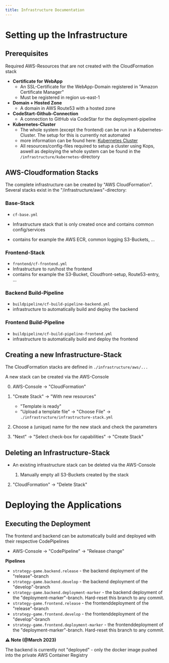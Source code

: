 ```yaml
---
title: Infrastructure Documentation
---
```




# Setting up the Infrastructure

## Prerequisites

Required AWS-Resources that are not created with the CloudFormation stack

- **Certificate for WebApp**
  - An SSL-Certificate for the WebApp-Domain registered in "Amazon Certificate Manager"
  - Must be registered in region us-east-1
- **Domain + Hosted Zone**
  - A domain in AWS Route53 with a hosted zone
- **CodeStart-Github-Connection**
  - A connection to GitHub via CodeStar for the deployment-pipeline
- **Kubernetes-Cluster**
  - The whole system (except the frontend) can be run in a Kubernetes-Cluster. The setup for this is currently not automated
  - more information can be found here: [Kubernetes Cluster](./kubernetes_cluster.md)
  - All resources/config-files required to setup a cluster using Kops, aswell as deploying the whole system can be found in the `/infrastructure/kubernetes`-directory




## AWS-Cloudformation Stacks

The complete infrastructure can be created by "AWS CloudFormation". Several stacks exist in the "/infrastructure/aws"-directory:

### Base-Stack

- `cf-base.yml`

- Infrastructure stack that is only created once and contains common config/services

- contains for example the AWS ECR, common logging S3-Buckets, ...

### Frontend-Stack

- `frontend/cf-frontend.yml`
- Infrastructure to run/host the frontend 
- contains for example the S3-Bucket, Cloudfront-setup, Route53-entry, ...

### Backend Build-Pipeline

- `buildpipeline/cf-build-pipeline-backend.yml`
- infrastructure to automatically build and deploy the backend

### Frontend Build-Pipeline

- `buildpipeline/cf-build-pipeline-frontend.yml`
- infrastructure to automatically build and deploy the frontend



## Creating a new Infrastructure-Stack

The CloudFormation stacks are defined in `./infrastructure/aws/...`

A new stack can be created via the AWS-Console

0. AWS-Console -> "CloudFormation"

1. "Create Stack" -> "With new resources"
   - "Template is ready"
   - "Upload a template file" -> "Choose File" -> `./infrastructure/infrastructure-stack.yml`
2. Choose a (unique) name for the new stack and check the parameters
3. "Next" -> "Select check-box for capabilities" -> "Create Stack"



## Deleting an Infrastructure-Stack

- An existing infrastructure stack can be deleted via the AWS-Console

  1. Manually empty all S3-Buckets created by the stack
2. "CloudFormation" -> "Delete Stack" 



# Deploying the Applications

## Executing the Deployment

The frontend and backend can be automatically build and deployed with their respective CodePipelines

- AWS-Console -> "CodePipeline" -> "Release change"

**Pipelines**

- `strategy-game.backend.release` - the backend deployment of the "release"-branch
- `strategy-game.backend.develop` - the backend deployment of the "develop"-branch
- `strategy-game.backend.deployment-marker` - the backend deployment of the "deployment-marker"-branch. Hard-reset this branch to any commit.
- `strategy-game.frontend.release` - the frontenddeployment of the "release"-branch
- `strategy-game.frontend.develop` - the frontenddeployment of the "develop"-branch
- `strategy-game.frontend.deployment-marker` - the frontenddeployment of the "deployment-marker"-branch. Hard-reset this branch to any commit.

**⚠ Note (@March 2023)**

The backend is currently not "deployed" - only the docker image pushed into the private AWS Container Registry 



